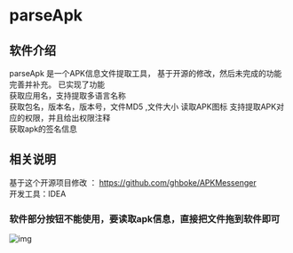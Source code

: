 # parseApk
## 软件介绍
parseApk 是一个APK信息文件提取工具， 基于开源的修改，然后未完成的功能完善并补充。
已实现了功能  
获取应用名，支持提取多语言名称  
获取包名，版本名，版本号，文件MD5 ,文件大小
读取APK图标
支持提取APK对应的权限，并且给出权限注释  
获取apk的签名信息
## 相关说明  
基于这个开源项目修改 ： https://github.com/ghboke/APKMessenger  
开发工具：IDEA  
### 软件部分按钮不能使用，要读取apk信息，直接把文件拖到软件即可
![img](https://github.com/ghboke/APKMessenger/blob/master/apkmessenger.png)
